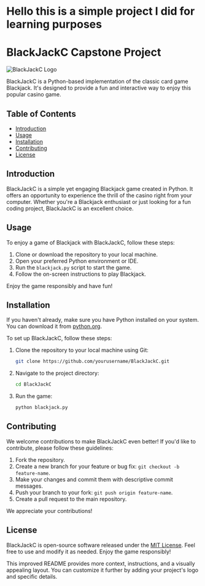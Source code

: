 # Hello this is a simple project I did for learning purposes

# BlackJackC Capstone Project

![BlackJackC Logo](link_to_your_logo.png)

BlackJackC is a Python-based implementation of the classic card game Blackjack. It's designed to provide a fun and interactive way to enjoy this popular casino game.

## Table of Contents

- [Introduction](#introduction)
- [Usage](#usage)
- [Installation](#installation)
- [Contributing](#contributing)
- [License](#license)

## Introduction

BlackJackC is a simple yet engaging Blackjack game created in Python. It offers an opportunity to experience the thrill of the casino right from your computer. Whether you're a Blackjack enthusiast or just looking for a fun coding project, BlackJackC is an excellent choice.

## Usage

To enjoy a game of Blackjack with BlackJackC, follow these steps:

1. Clone or download the repository to your local machine.
2. Open your preferred Python environment or IDE.
3. Run the `blackjack.py` script to start the game.
4. Follow the on-screen instructions to play Blackjack.

Enjoy the game responsibly and have fun!

## Installation

If you haven't already, make sure you have Python installed on your system. You can download it from [python.org](https://www.python.org/downloads/).

To set up BlackJackC, follow these steps:

1. Clone the repository to your local machine using Git:

   ```bash
   git clone https://github.com/yourusername/BlackJackC.git
   ```

2. Navigate to the project directory:

   ```bash
   cd BlackJackC
   ```

3. Run the game:

   ```bash
   python blackjack.py
   ```

## Contributing

We welcome contributions to make BlackJackC even better! If you'd like to contribute, please follow these guidelines:

1. Fork the repository.
2. Create a new branch for your feature or bug fix: `git checkout -b feature-name`.
3. Make your changes and commit them with descriptive commit messages.
4. Push your branch to your fork: `git push origin feature-name`.
5. Create a pull request to the main repository.

We appreciate your contributions!

## License

BlackJackC is open-source software released under the [MIT License](LICENSE). Feel free to use and modify it as needed. Enjoy the game responsibly!

This improved README provides more context, instructions, and a visually appealing layout. You can customize it further by adding your project's logo and specific details.
